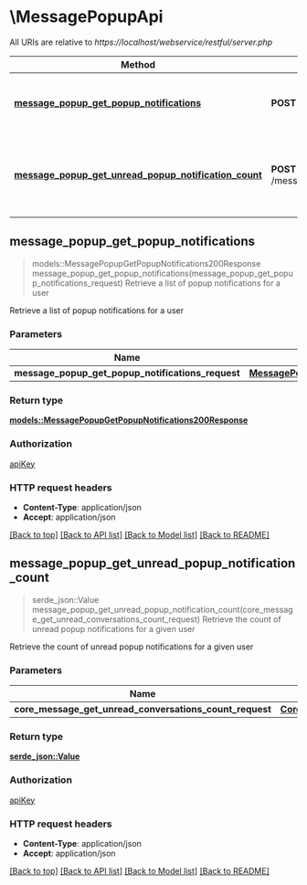 # \MessagePopupApi

All URIs are relative to *https://localhost/webservice/restful/server.php*

Method | HTTP request | Description
------------- | ------------- | -------------
[**message_popup_get_popup_notifications**](MessagePopupApi.md#message_popup_get_popup_notifications) | **POST** /message_popup_get_popup_notifications | Retrieve a list of popup notifications for a user
[**message_popup_get_unread_popup_notification_count**](MessagePopupApi.md#message_popup_get_unread_popup_notification_count) | **POST** /message_popup_get_unread_popup_notification_count | Retrieve the count of unread popup notifications for a given user



## message_popup_get_popup_notifications

> models::MessagePopupGetPopupNotifications200Response message_popup_get_popup_notifications(message_popup_get_popup_notifications_request)
Retrieve a list of popup notifications for a user

Retrieve a list of popup notifications for a user

### Parameters


Name | Type | Description  | Required | Notes
------------- | ------------- | ------------- | ------------- | -------------
**message_popup_get_popup_notifications_request** | [**MessagePopupGetPopupNotificationsRequest**](MessagePopupGetPopupNotificationsRequest.md) |  | [required] |

### Return type

[**models::MessagePopupGetPopupNotifications200Response**](message_popup_get_popup_notifications_200_response.md)

### Authorization

[apiKey](../README.md#apiKey)

### HTTP request headers

- **Content-Type**: application/json
- **Accept**: application/json

[[Back to top]](#) [[Back to API list]](../README.md#documentation-for-api-endpoints) [[Back to Model list]](../README.md#documentation-for-models) [[Back to README]](../README.md)


## message_popup_get_unread_popup_notification_count

> serde_json::Value message_popup_get_unread_popup_notification_count(core_message_get_unread_conversations_count_request)
Retrieve the count of unread popup notifications for a given user

Retrieve the count of unread popup notifications for a given user

### Parameters


Name | Type | Description  | Required | Notes
------------- | ------------- | ------------- | ------------- | -------------
**core_message_get_unread_conversations_count_request** | [**CoreMessageGetUnreadConversationsCountRequest**](CoreMessageGetUnreadConversationsCountRequest.md) |  | [required] |

### Return type

[**serde_json::Value**](serde_json::Value.md)

### Authorization

[apiKey](../README.md#apiKey)

### HTTP request headers

- **Content-Type**: application/json
- **Accept**: application/json

[[Back to top]](#) [[Back to API list]](../README.md#documentation-for-api-endpoints) [[Back to Model list]](../README.md#documentation-for-models) [[Back to README]](../README.md)

